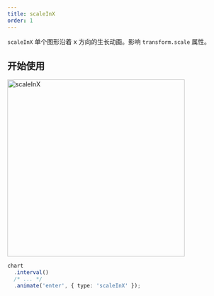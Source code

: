 ```yaml
---
title: scaleInX
order: 1
---
```


`scaleInX` 单个图形沿着 x 方向的生长动画。影响 `transform.scale` 属性。

## 开始使用

<img alt="scaleInX" src="https://gw.alipayobjects.com/mdn/rms_f5c722/afts/img/A*oiaGTLx-dNcAAAAAAAAAAABkARQnAQ" width="400" />

```ts
chart
  .interval()
  /* ... */
  .animate('enter', { type: 'scaleInX' });
```
